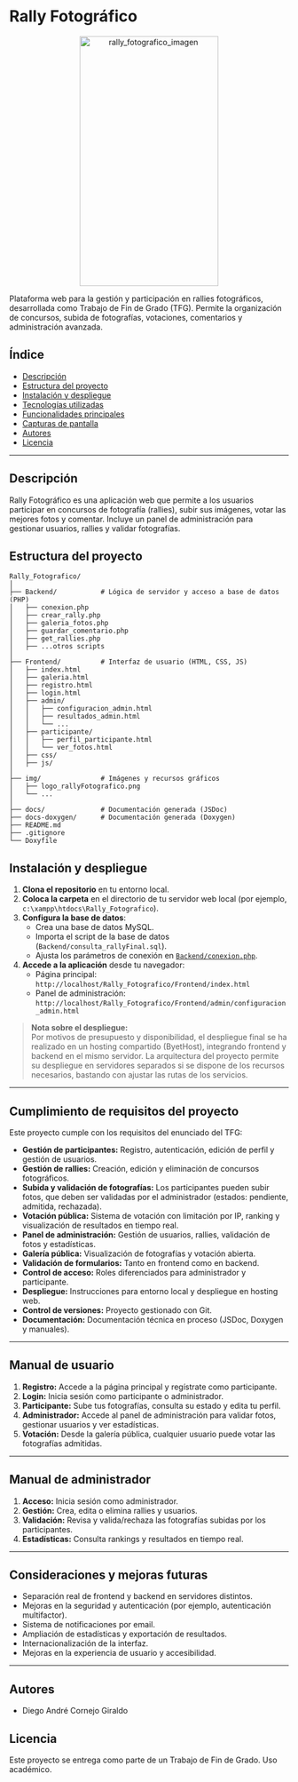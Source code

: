 # Rally Fotográfico

<div align="center">
  <img width="250" height="450" alt="rally_fotografico_imagen" src="https://github.com/user-attachments/assets/5ec402e6-338a-4166-a3cb-d94f924ffd0b" />
</div>


Plataforma web para la gestión y participación en rallies fotográficos, desarrollada como Trabajo de Fin de Grado (TFG). Permite la organización de concursos, subida de fotografías, votaciones, comentarios y administración avanzada.

## Índice

- [Descripción](#descripción)
- [Estructura del proyecto](#estructura-del-proyecto)
- [Instalación y despliegue](#instalación-y-despliegue)
- [Tecnologías utilizadas](#tecnologías-utilizadas)
- [Funcionalidades principales](#funcionalidades-principales)
- [Capturas de pantalla](#capturas-de-pantalla)
- [Autores](#autores)
- [Licencia](#licencia)

---

## Descripción

Rally Fotográfico es una aplicación web que permite a los usuarios participar en concursos de fotografía (rallies), subir sus imágenes, votar las mejores fotos y comentar. Incluye un panel de administración para gestionar usuarios, rallies y validar fotografías.

## Estructura del proyecto

```
Rally_Fotografico/
│
├── Backend/           # Lógica de servidor y acceso a base de datos (PHP)
│   ├── conexion.php
│   ├── crear_rally.php
│   ├── galeria_fotos.php
│   ├── guardar_comentario.php
│   ├── get_rallies.php
│   ├── ...otros scripts
│
├── Frontend/          # Interfaz de usuario (HTML, CSS, JS)
│   ├── index.html
│   ├── galeria.html
│   ├── registro.html
│   ├── login.html
│   ├── admin/
│   │   ├── configuracion_admin.html
│   │   ├── resultados_admin.html
│   │   └── ...
│   ├── participante/
│   │   ├── perfil_participante.html
│   │   └── ver_fotos.html
│   ├── css/
│   ├── js/
│
├── img/               # Imágenes y recursos gráficos
│   ├── logo_rallyFotografico.png
│   └── ...
│
├── docs/              # Documentación generada (JSDoc)
├── docs-doxygen/      # Documentación generada (Doxygen)
├── README.md
├── .gitignore
└── Doxyfile
```

## Instalación y despliegue

1. **Clona el repositorio** en tu entorno local.
2. **Coloca la carpeta** en el directorio de tu servidor web local (por ejemplo, `c:\xampp\htdocs\Rally_Fotografico`).
3. **Configura la base de datos**:
   - Crea una base de datos MySQL.
   - Importa el script de la base de datos (`Backend/consulta_rallyFinal.sql`).
   - Ajusta los parámetros de conexión en [`Backend/conexion.php`](Backend/conexion.php).
4. **Accede a la aplicación** desde tu navegador:
   - Página principal: `http://localhost/Rally_Fotografico/Frontend/index.html`
   - Panel de administración: `http://localhost/Rally_Fotografico/Frontend/admin/configuracion_admin.html`

> **Nota sobre el despliegue:**  
> Por motivos de presupuesto y disponibilidad, el despliegue final se ha realizado en un hosting compartido (ByetHost), integrando frontend y backend en el mismo servidor. La arquitectura del proyecto permite su despliegue en servidores separados si se dispone de los recursos necesarios, bastando con ajustar las rutas de los servicios.

---

## Cumplimiento de requisitos del proyecto

Este proyecto cumple con los requisitos del enunciado del TFG:

- **Gestión de participantes:** Registro, autenticación, edición de perfil y gestión de usuarios.
- **Gestión de rallies:** Creación, edición y eliminación de concursos fotográficos.
- **Subida y validación de fotografías:** Los participantes pueden subir fotos, que deben ser validadas por el administrador (estados: pendiente, admitida, rechazada).
- **Votación pública:** Sistema de votación con limitación por IP, ranking y visualización de resultados en tiempo real.
- **Panel de administración:** Gestión de usuarios, rallies, validación de fotos y estadísticas.
- **Galería pública:** Visualización de fotografías y votación abierta.
- **Validación de formularios:** Tanto en frontend como en backend.
- **Control de acceso:** Roles diferenciados para administrador y participante.
- **Despliegue:** Instrucciones para entorno local y despliegue en hosting web.
- **Control de versiones:** Proyecto gestionado con Git.
- **Documentación:** Documentación técnica en proceso (JSDoc, Doxygen y manuales).

---

## Manual de usuario

1. **Registro:** Accede a la página principal y regístrate como participante.
2. **Login:** Inicia sesión como participante o administrador.
3. **Participante:** Sube tus fotografías, consulta su estado y edita tu perfil.
4. **Administrador:** Accede al panel de administración para validar fotos, gestionar usuarios y ver estadísticas.
5. **Votación:** Desde la galería pública, cualquier usuario puede votar las fotografías admitidas.

---

## Manual de administrador

1. **Acceso:** Inicia sesión como administrador.
2. **Gestión:** Crea, edita o elimina rallies y usuarios.
3. **Validación:** Revisa y valida/rechaza las fotografías subidas por los participantes.
4. **Estadísticas:** Consulta rankings y resultados en tiempo real.

---

## Consideraciones y mejoras futuras

- Separación real de frontend y backend en servidores distintos.
- Mejoras en la seguridad y autenticación (por ejemplo, autenticación multifactor).
- Sistema de notificaciones por email.
- Ampliación de estadísticas y exportación de resultados.
- Internacionalización de la interfaz.
- Mejoras en la experiencia de usuario y accesibilidad.

---

## Autores

- Diego André Cornejo Giraldo

## Licencia

Este proyecto se entrega como parte de un Trabajo de Fin de Grado. Uso académico.
